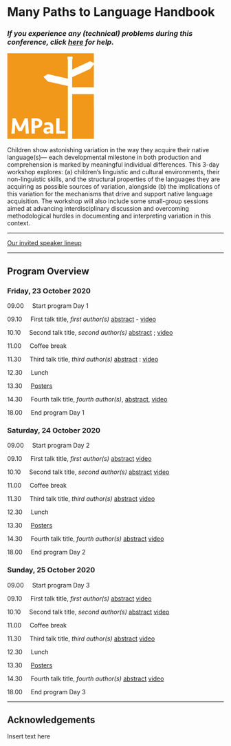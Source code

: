 # Many Paths to Language Handbook

### *If you experience any (technical) problems during this conference, click [here](./mpal/troubleshooting) for help.*

<img src="./mpal/MPaL.png" width="40%">

Children show astonishing variation in the way they acquire their native language(s)—
each developmental milestone in both production and comprehension is marked by
meaningful individual differences. This 3-day workshop explores: (a) children’s
linguistic and cultural environments, their non-linguistic skills, and the structural
properties of the languages they are acquiring as possible sources of variation, alongside (b) the implications of this variation for the mechanisms that drive and support
native language acquisition. The workshop will also include some small-group sessions aimed at advancing interdisciplinary discussion and overcoming methodological
hurdles in documenting and interpreting variation in this context.

---

[Our invited speaker lineup](./mpal/invited-speakers)

---

## Program Overview

### Friday, 23 October 2020
09.00 &nbsp;&nbsp;&nbsp; Start program Day 1

09.10 &nbsp;&nbsp;&nbsp; First talk title, *first author(s)* [abstract](./mpal/abstracts#title-of-talk-one-day-one) - [video](./mpal/video)

10.10 &nbsp;&nbsp;&nbsp; Second talk title, *second author(s)* [abstract](./mpal/abstracts#title-of-talk-two-day-one) ; [video](./mpal/video)

11.00 &nbsp;&nbsp;&nbsp; Coffee break

11.30 &nbsp;&nbsp;&nbsp; Third talk title, *third author(s)* [abstract](./mpal/abstracts#title-of-talk-three-day-one) : [video](./mpal/video)

12.30 &nbsp;&nbsp;&nbsp; Lunch

13.30 &nbsp;&nbsp;&nbsp; [Posters](./mpal/poster-overview)

14.30 &nbsp;&nbsp;&nbsp; Fourth talk title, *fourth author(s)*, [abstract](./mpal/abstracts#title-of-talk-four-day-one), [video](./mpal/video)

18.00 &nbsp;&nbsp;&nbsp; End program Day 1

### Saturday, 24 October 2020
09.00 &nbsp;&nbsp;&nbsp; Start program Day 2

09.10 &nbsp;&nbsp;&nbsp; First talk title, *first author(s)* [abstract](./mpal/abstracts#title-of-talk-one-day-two) [video](./mpal/video)

10.10 &nbsp;&nbsp;&nbsp; Second talk title, *second author(s)* [abstract](./mpal/abstracts#title-of-talk-two-day-two) [video](./mpal/video)

11.00 &nbsp;&nbsp;&nbsp; Coffee break

11.30 &nbsp;&nbsp;&nbsp; Third talk title, *third author(s)* [abstract](./mpal/abstracts#title-of-talk-three-day-two) [video](./mpal/video)

12.30 &nbsp;&nbsp;&nbsp; Lunch

13.30 &nbsp;&nbsp;&nbsp; [Posters](./mpal/poster-overview)

14.30 &nbsp;&nbsp;&nbsp; Fourth talk title, *fourth author(s)* [abstract](./mpal/abstracts#title-of-talk-four-day-two) [video](./mpal/video)

18.00 &nbsp;&nbsp;&nbsp; End program Day 2

### Sunday, 25 October 2020
09.00 &nbsp;&nbsp;&nbsp; Start program Day 3

09.10 &nbsp;&nbsp;&nbsp; First talk title, *first author(s)* [abstract](./mpal/abstracts#title-of-talk-one-day-three) [video](./mpal/video)

10.10 &nbsp;&nbsp;&nbsp; Second talk title, *second author(s)* [abstract](./mpal/abstracts#title-of-talk-two-day-three) [video](./mpal/video)

11.00 &nbsp;&nbsp;&nbsp; Coffee break

11.30 &nbsp;&nbsp;&nbsp; Third talk title, *third author(s)* [abstract](./mpal/abstracts#title-of-talk-three-day-three) [video](./mpal/video)

12.30 &nbsp;&nbsp;&nbsp; Lunch

13.30 &nbsp;&nbsp;&nbsp; [Posters](./mpal/poster-overview)

14.30 &nbsp;&nbsp;&nbsp; Fourth talk title, *fourth author(s)* [abstract](./mpal/abstracts#title-of-talk-four-day-three) [video](./mpal/video)

18.00 &nbsp;&nbsp;&nbsp; End program Day 3

---

## Acknowledgements

Insert text here

